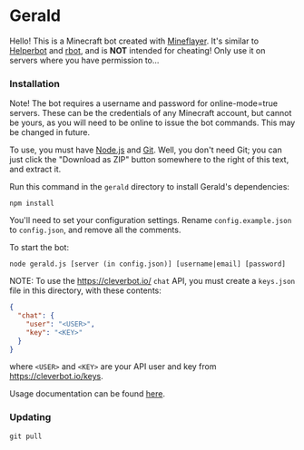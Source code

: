 # Gerald

Hello! This is a Minecraft bot created with
[Mineflayer](https://github.com/andrewrk/mineflayer). It's similar to
[Helperbot](https://github.com/Darthfett/helperbot) and
[rbot](https://github.com/rom1504/rbot), and is **NOT** intended for
cheating! Only use it on servers where you have permission to...

### Installation

Note! The bot requires a username and password for online-mode=true servers.
These can be the credentials of any Minecraft account, but cannot be yours, as
you will need to be online to issue the bot commands. This may be changed in
future.

To use, you must have [Node.js](https://nodejs.org/en/download/) and
[Git](http://git-scm.com/). Well, you don't need Git; you can just click the
"Download as ZIP" button somewhere to the right of this text, and extract it.

Run this command in the `gerald` directory to install Gerald's dependencies:
```
npm install
```

You'll need to set your configuration settings. Rename `config.example.json` to
`config.json`, and remove all the comments.

To start the bot:
```
node gerald.js [server (in config.json)] [username|email] [password]
```

NOTE: To use the <https://cleverbot.io/> `chat` API, you must create a `keys.json` file in this directory, with these contents:
```json
{
  "chat": {
    "user": "<USER>",
    "key": "<KEY>"
  }
}
```
where `<USER>` and `<KEY>` are your API user and key from <https://cleverbot.io/keys>.

Usage documentation can be found [here](https://github.com/1b8/gerald/wiki).

### Updating
```
git pull
```
